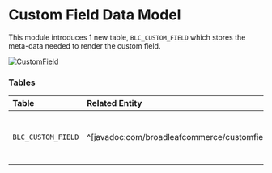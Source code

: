 # Custom Field Data Model

This module introduces 1 new table, `BLC_CUSTOM_FIELD` which stores the meta-data needed to render the custom field.

[![CustomField](CustomFieldERD.png)](\_img/CustomFieldERD.png)

### Tables

| Table                 | Related Entity                 | Description                                           |
| :-------------------  | :------------------            | :---------------------------------------------------- |
| `BLC_CUSTOM_FIELD`    | ^[javadoc:com/broadleafcommerce/customfield/domain/CustomField]  | Main table to store the Custom Field definitions |




